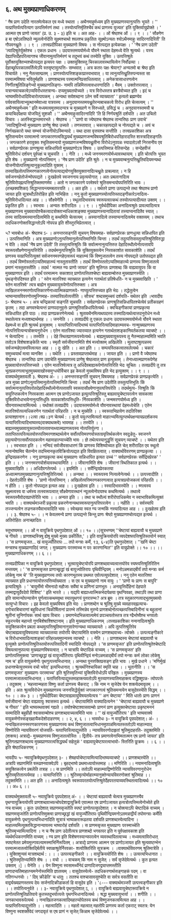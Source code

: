## ६. अथ मुख्यप्राणाधिकरणम्
' नैष प्राण उदेति नारतमेत्येकल एव मध्ये स्थाता । अथैनमाहुर्मध्यम इति
मुख्यप्राणस्यानुत्पत्तिः भूयते ।
'' यत्प्राप्तिर्यत्परित्याग उत्पत्तिर्मरणं तथा ।
तस्योत्पत्तिर्मृतिश्चैव कथं प्राणस्य युज्यत' इति युक्तिर्वायुप्रोक्ते ।
' आत्मत एष प्राणो जायत' (प्र. उ. ३ - ३) इति च । अत आह-
। । ओं श्रेष्ठश्च ओं । । ९ । ।
' सौक्ष्णेण ह बा एषोऽवतिष्ठते न्मूलत्वेनोदेति सूक्ष्मश्चाथो श्वलश्च प्रकृतितः
सूक्ष्मोऽन्यतः श्योऽथैनमाहुः सादिरनादिरिती' ति गौपवनथ्नुतेः । । ९ । ।तत्त्वप्रदीपिका
मुख्यप्राणो विषयः । स नोत्पद्यत इत्येकपक्षः । ' 'नैष प्राण उदेती' 'त्यादिश्रुतेर्युक्तेश्च । एकलः
प्रधानः । उदयास्तमययोर्मध्ये यौवने स्थाता देहमध्ये वेति श्रुत्यर्थः । यस्य देह्याप्तिर्देहपरित्यागश्च
जीवानामुत्पत्तिर्मरणं च तदुभयं कथं तस्येति युक्तिः । उत्पत्तिश्रुतेः पूर्वोक्तयुक्तिभ्यश्चोत्पद्यत इत्यपरः
पक्षः । उक्तयुक्तिस्तु चिरकालावस्थायित्वेन निर्वोढव्या । देहार्च्छ्रापरकालवर्तित्वेऽपि स्तसृष्टावुत्पत्ति-
सम्भवात् । अत्र कतरः पक्षः श्रेयान्? अन्यतमो बा श्रेष्ठ इति विचार्यते । ननु नैतत्साम्प्रतम् ।
प्राणस्योत्पत्तिशङ्काप्रास्यभावात् । या त्वनुत्पत्तिथ्नुतिरुपन्यस्ता सा परमात्मविषया भवितुर्महति ।
प्राणशब्दस्य परमात्मनिप्रसाधितत्वात् । अनेकत्रासाधारणत्वेन निर्णीतश्रुतिलिङ्गेभ्यो मुख्यप्राणलिङ्गा-
नामपि तन्निमित्तत्वावधारणादिति । मैवम् । उक्तोत्तरत्वात् । यत्रान्यवाचकत्वेऽप्यविरोधस्तत्रान्य-
दप्यमुख्यतयोच्यते । यत्र विरोधस्तत्र ब्रस्त्रैवोच्यत इति । इदं च भाष्यमविरोधादिविचारोत्पापकम् ।
अन्यथा सर्वशब्दाना ऽतेन सर्वे व्याख्याता' ' इत्यतो ब्रह्मण्येव पर्यवसायित्वाभ्युत्थानमेवाध्या
यत्रयस्य । अनुदयानस्तमयथ्नुतेरन्यबाचकत्वे विरोध इति चेत्सत्यम् । '' अथैनमाहुर्मध्यम ' इति
मध्यमत्वमुत्तमादन्यत्र च मुख्यप्राणे न विरुध्यते, प्रसिद्धं च । अनुदयानस्तमयौ च कयाचिदपेक्षया
योजयितुं सुशकौ । '' अथैनमाहुःसादिरनादिरि 'ति हि निर्णयश्रुतिं दर्शयति । अत उचितो विचारः ।
अतस्सिद्धान्तमारभते । श्रेष्ठश्च । ' 'प्राणो वा ज्येष्ठश्च श्रेष्ठश्च तान्वरिष्ठः प्राण उवाचे' 'त्यादिश्रुतिभ्यो
मुख्यप्राणः प्राणेषु श्रेष्ठ उच्यते । तणस्तावात् । चकारहत्पद्यते च नोत्पद्यते च । अयं च निर्णयप्रकारो
यथा सम्भवं योजनीयोऽस्मिन्यादे । यथा दासा वृत्तयश्च सन्तीति ।
तत्त्वप्रकाशिका
अत्र श्रुतिसन्वयेन परमात्मनो जगत्कारणत्वसिद्धयर्थं मुख्यप्राणजन्मविषयश्रुतिबिरोधपरिहारादस्ति
शास्त्रादिसङ्गतिः । जगत्कारणे हरावुक्तः श्चुतिसमन्वयो मुख्यप्राणजन्मविषयथ्नुतीना विरोधेऽनुपपन्नः
स्यादतोऽसौ निरसनीय एव । सर्वप्राणप्रेरकः प्राणश्रुत्या सन्निधापितो मुख्यप्राणोऽत्र विषयः ।
उत्पत्तिमान्न वेतिसन्देहः । सन्देहवीजं श्रुतिविरोधं दर्शयन् पूर्वपक्षं च सूचयति । । नेति । । मध्ये
जननमरणयोर्मध्यावस्थायाम् । इति चोत्पत्तिः भूयत इति शेषः । मुख्यप्राणो नोत्पत्तिमान् । 'नैष प्राण
उदेति' इति श्रुतेः । न च मुख्यवाम्बनुत्पत्तिथ्नुतिवदियमन्यथा योजनीयोत्पत्तिश्रुत्यानुकूल्यादिति
युक्तम् । तस्याखिलोत्पत्तिमरणकारणत्वेनोत्पत्याद्ययोगयुक्तियुक्तानादित्चथ्नुतेः प्राबल्यात् । न हि
सर्वजननहेतोर्जन्मोपपद्यते । दुःखहेतवे स्वजननाय प्रवृत्ययोगात् । अतः प्रबलानादित्व
श्रुतिविरोपह्नत्पत्तिश्रुतिक्तमाणमेव । अतो न जगत्कारणे परमेश्वरे श्रुतिसमन्वयोपपत्तिरिति भावः ।(तच्छक्यशिका)
सिद्धान्तयन्त्यमबतारयति । । अत इति । । यथेतरे प्राणा उत्पद्यन्ते तथा श्रेष्ठश्च प्राणो जायत इति
सूत्रार्थोऽतिरोहित इति नाभिहितः । ननु कुतो मुख्यप्राणस्योत्पत्तिस्तदङ्गीकारेऽनादित्व-
श्रुतिविरोधादित्यत आह । । सौक्ष्येणेति । । स्थूलादिभावस्य स्वरूपत्वात्कथं तस्योत्पत्यादीत्यत उक्तम् । ।
प्रकृतित इति । । स्वभावः । अन्यतः शरीरादितः । । ९ । ।
गुर्वर्थदीपिका
अनादित्वश्रुतेः प्रावल्यादित्यत्र मुख्यप्राणस्य मुख्यवायोश्चैकत्वादत्रोक्ताभ्यधिकाशङ्क्या
मुख्यप्राणस्यानादितायां तस्याप्यनादितैव स्यात् । तस्य सादित्वमस्यानादित्वमिति तु कथमिति
चेत्सत्यम् । अस्यानादित्वे तस्याप्यनादित्वमेव वक्तव्यम् । तथाच तदधिकरणोक्तसिद्धान्तोऽपि
नोपपन्न इति शीस्तुरभिप्रेतत्वात् ।

५? भावबोधः
अं- श्रेष्ठश्च ऽ- । अनन्तरसङ्गतिं सूचयन् विषयमाह- सर्वप्राणप्रेरकः प्राणधुत्या सन्निधापित
इति । उत्पत्तिमानिति । अत्र मुख्यप्राणोऽनुत्पत्तिमानुतोत्पत्तिमानिति चिन्ता । तदर्थं
तदुत्पत्तिसस्तुत्यत्तिश्रुतिविरुद्धा न वेति । तदर्थं 'नैष प्राण उदेती' ति तस्तुत्यत्तिश्रुतिः किं
सर्वात्मनानुत्पत्तिरुत देहादिस्थौल्पेनोत्पत्तावपि स्वरूपसौक्ष्णेणानुत्पत्तिरेति । तदर्थमनुत्पत्तिश्रुतिः
किं युक्तियुक्तत्वेन निरवकाशोत सावकाशेति । तदर्थं प्राणस्य यत्प्राप्तिरित्युक्तं
सर्वजननमरणहेएत्वरूपं माहात्म्यं किं विष्णुजातत्वेन तस्य नोपपद्यते उतोपपद्यत इति । तदर्थं
विष्णोस्ततोऽप्यतिमाहात्म्यं नास्तुतास्तीति । तदर्थं विष्णोस्ततोऽप्यतिमाहात्व्ये प्राणस्य
विष्णुजातत्वे प्रमाणं नास्तुतास्तीति । तदर्थ ' मात्मत ण्यः प्राणो जायत' इति श्रुतिगतः
प्राणशब्दः किं वाह्यवायुपरः किं वा मुख्यप्राणपर इति । तदर्थं परमात्मनः सकाशात्
प्राणोत्पत्तितश्चेष्टा बाह्यवाम्बोरुत मुख्याप्राणस्येति । पृथङ्नोपदिश्यत इति । ' स्तेन मातरिश्वा
व्याख्यात इत्यनेन गतार्थतां प्रतिषेधति- न च मुख्यवाखिति । ' स्तेन मातरिश्वे' त्यत्र बाह्येन
मुख्यवायुरूपेणोत्पत्तिरुक्ता । अत्र त्वखिलजननमरणोत्पत्तिकारणेनाध्यात्मिकप्राणरूपे-
णाप्युत्पत्तिरुच्यत इति भेदः । तद्धेतुत्वेन भाष्यन्यायविवरणोत्तमुत्त्गिमाह- तस्यारिवलोत्पत्तीति ।
सौत्रच' शब्दसमुच्चयं दर्शयति- यथेतर इति ।भावदीपः
ऽ- श्रेष्ठश्च ५- । अत्र चन्द्रिकायां सङ्गतिं सूचयति । सर्वप्राणप्रेरकः
प्राणश्रुतिसन्निधापितश्चेत्येवं प्रतीकग्रहणं कृतम् । तदा अणवश्चेत्यन्तं प्राणपदानुवृत्तेः
प्राणश्रुतिसन्निधापितेत्यर्थः । क्वचिङ्गीकायां प्राणप्रकृत्या सन्निधापित इति पाठः । तदा
प्राणप्रकरणेनेत्यर्थः । श्रुतावथैनमित्यथपदस्य तस्मादित्यर्थत्वात्तदनुरोधेन मध्ये स्थातेत्यत्र
मध्यशब्दार्थमाह । । जननेति । । तत्वप्रदीपे तु एकलः प्रधानः उदयास्तमययोर्मध्ये यौवने स्थाता
देहमध्ये वा इति श्रुत्यर्थ इत्युक्तम् । यत्पाप्तिरित्यादिभाष्यं यत्पाप्तिरित्यादिमाहात्म्यवच-
नान्मुख्यप्राणस्य नोत्पत्तिरित्यन्यत्रोक्त्यनुरोधेन । एतेन मातरिश्वा ज्यारव्यात इत्यनेन
गतार्थताशङ्कानिवर्तकतया व्याचष्टे । । न चेत्यादिना । । तस्येति । । देहे स्थितप्राणरूपस्येत्यर्थः ।
बाह्यमुख्यवायुरूपस्य तु नैतन्माहात्म्यमिति भवति ततोऽत्र विशेषाशङ्केति भावः । स्मृतौ
सर्वजीवानामिति शेषं मत्त्वोक्तम् अखिलेति । मूलाष्टाषुत्पन्नस्य सर्वजन्महेएत्वमस्त्वित्यत आह
। । दुः खेति । । अत इति । । सम्पयस्तिकत्वातवलेत्यर्थः । चकारं समुच्चयार्थं मत्वा व्यनक्ति । । यथेति
। । प्रस्तावप्राप्तार्थमाह । । जायत इति । । प्राणो वै ज्येष्ठश्च श्रेष्ठश्च । तान्वरिष्ठः प्राण उवाचेति
मुख्यप्राणस्य प्राणेषु श्रेष्ठत्वात् प्राण इत्युक्तम् । तेनाध्यात्मप्राणरूपेणेह मुख्यवायोरुत्पत्तिरुच्यते ।
एतेन मातरिश्वेत्यत्र तु अधिदैवबाह्यरूपेणोत्पत्तिरिति भेदः सूचितः । तत्वप्रदीपे तु तत्र
भूतप्रकरणत्वाभूतमुख्यवाखोस्समुग्धयोर्विचार इह केवलो मुख्यविषय इति भेद इत्युक्तम् । । ९ । ।
वाक्यार्थमुक्तावली
३. श्रेष्ठश्च अं- । । अनन्तरसङ्गतिं सूचयन् विषयमाह । सर्वप्राणप्रेरकं प्राणप्रकृत्येति । अत्र मुख्य
प्राणोऽनुत्पत्तिमानुतोत्पत्तिमानिति चिन्ता । तदर्थं नैष प्राण उदेतीति तस्तुत्पत्तिभुतिः किं
सर्वात्मनानुत्पत्तिपरोतदेहादिस्थौल्येनोत्पत्तावपि स्वरूपासौक्ष्येणानुपत्पत्तिपरेति । तदर्थमुत्प-
त्तिश्रुतिः किं सयुत्त्प्तिकत्वेन निरवकाशा आत्मन एष प्राणोऽजायत इत्युत्पत्तिश्रुतिस्तु
बाह्यवायुचेष्टापरत्वेन सावकाशा युक्तिविरोधाभावेनानुत्पत्तिधुतिः सावकाशोत्पत्तिधुति-
र्निरवकाशेति । जन्ममरणयोर्मध्य इति । यौवनावस्थायामित्यर्थः । यथोक्तं तत्वप्रदीपे ।
उदयास्तमयोर्मध्ये यौवनावस्थायां देहमध्येचेति । एतेन मातरिश्वोत्पत्यधिकरणेन गतार्थतां
परिहरति । न च मुख्येति । । स्वरूपाभिप्रायेण तदतिरिक्त प्रत्याश्ज्ञानान।।२त्वा।षप्र।३ण
चेत्यर्थ : । कुतो ययुःत्प्तमित्यतो माहात्भ्यमित्युत्प्तर्थपक्षन्यायप्रदर्शकस्य यत्याप्तिरित्यादिभाष्यस्य(वाक्याथक्त्वे)
भावमाह । । तस्येति । । बाह्यस्यमुख्यवायुरूपस्योत्पत्तावप्यथ्यात्मप्राणरूपस्य नोत्पत्तिर्युत्त्गा ।
तताप्तितत्परित्यलयोरुत्पत्तिमरणशब्दार्थत्वेन सर्वोत्पत्तिमरणयोस्तत्ग्रयृत्तिर्थकत्वेन स्वदुःहेतु-
स्वजनने प्रवृत्ययोगात्सर्वोत्पादकत्वेन महामाहात्प्याच्चेति भावः । ज्ञे तथेत्यस्यानुद्धृत्तिं सूचयन्
व्याचष्टे । । यथेतर इति । । स्वभावत इति । । नन्विदं सर्वजीवसाधारणं किं प्राणस्य विशिष्योच्यत
इति चेत् शरीरादित एव स्थूलो नत्वन्येषामिव चैतन्येन तदभिमानकृतविक्रियोत्पद्यत
इति विवक्षितत्वात् ।
वाक्यार्थविवरणम्
प्राणप्रकृत्या । । इन्द्रियप्रकरणेन । ननु प्राणप्रकृत्या कथं मुख्यप्राणः सन्निधापित इत्यत उच्चं
'' सर्वप्राणप्रेरकः सर्वेद्रियप्रेरक' ' इति । । । जननमरणयोर्शयावस्थायामिति । । जीवानामिति
शेषः । जीवानां स्थितिकाल इत्यर्थः । । मुख्यवाखिति । । अधिदैवगतेत्पर्थः । । इयमिति । ।
सर्वेन्द्रियप्रेरकतया अध्यात्मगतमुख्यप्राणानुत्पत्तिश्रुतिरित्यर्थः । । अन्यथा । । स्वरूपस्य
नित्यत्वेनेत्यर्थः । । उत्पत्त्वादीति । । देहतोऽपीति शेषः । 'प्राणो नोत्पत्तिमान् ।
अखिलोत्पत्तिमरणकारणत्वात् इत्यत्राप्रयोजकत्वं परिहरति । । न हीति । । कुतो नोपपद्यत इत्यत
आह । । दुःखहेतव इति । । स्स्वादिभावस्येति । । ष्णत्वस्य सूक्ष्मत्वस्य वा धर्मस्य तत्स्वरूपत्वात्
सौक्ष्येणावस्थानं न्यूलत्वेनोदयश्च कथमित्यर्थः । तथात्वे स्वरूपस्यैवोदयप्राप्तेरिति भावः । ।
अन्यत इति । । तथा च स्थौल्यं शरीरोपाधिकमेव न स्वाभाविकमित्युक्तं भवति । ।
वाक्यार्थमञ्जरी
प्रकृत्या प्रकरणेनान्यथास्वरूपानुत्पत्तिपरत्वेन । । नहीति । । सर्वस्यापि तज्जन्यत्वेन
तज्रनकस्यैवाभावादिति भावः । स्वेच्छया स्वत ण्य जन्मकिं नस्यादित्यत आह । । दुःखहेतव इति
। । ३. श्रेष्ठश्च ५- । । न केवलमन्ये प्राणा उत्पद्यन्ते किन्तु प्राणः श्रेष्ठो मुख्यप्राणश्चोत्पद्यत इत्यर्थः ।
अतिरोहितः अनाच्छादितः ।

स्तुभाष्यमस्
।। ओं न वायुक्रिये पृथगुपदेशात् ओं ।। १० ।।(सूत्रभण्यम्
''चेष्टायां बाह्यवायौ च मुख्यप्राणे च गीयते ।
प्राणशब्दस्त्रिषु ह्येषु मुख्ये मुख्यः प्रकीर्तितः,' ।
इति वायुक्रिययोरपि व्यपदेशष्त्पत्तिश्रुतिस्तयोर्न स्यात् । 'स प्राणमसृजत... खं
वायुर्ज्योतिरापः ... तपो मन्त्राः कर्मे, ९३, ६-४)ति पृथगुपदेशात् ।
''खनिं चेष्टा मन्त्राश्च मुख्यप्राणादिदं जगत् ।
मुख्यप्राणः परस्माच्च न परः कारणान्वित'' इति वायुप्रोक्ते ।। १० ।।
।। मुख्यप्राणाधिकरणम् ।। ६ ।।

तत्त्वप्रदीपिका
न वायुक्रिये पृथगुपदेशात् । भूतवायुचेष्टयोरपि प्राणशब्दवाच्यत्वात्तयोरेव स्यष्त्पत्तिश्रुतिरितिन
मन्तव्यम् । ' 'स प्राणमसृजत प्राणाच्छ्रद्धां खं बायुज्योतिरापः पृथिवीन्द्रियम् । मनोऽन्नमन्नाद्बीर्यं तपो
मन्त्राः कर्म लोकेषु नाम चे' 'ति मुख्यवृप्राणस्य तयोः कारणभूतस्य प्रथमत एवोत्पत्युपदेशात् । ननु
एतेन मातरिश्वा व्याख्यात इति प्रधानवायोरुत्पत्तिर्व्याख्याता । स एव च मुख्यप्राणो नाम वायुः ।
' 'प्राणो यः प्राणः स बापुरि' इत्यादिश्रुतेः ।
' 'बायुर्भीमो भीमनादो महौजाः
सर्वेषां च प्राणिनां प्राणभूतः ।
अनावृत्तिर्देहिनां देहपाते
तस्माद्वायुर्देवदेवो विशिष्ट' ' इति भारते । ।
यद्यपि बाह्याध्यात्मिकभेदापेक्षया पृथग्विवक्षा, तथाऽपि तथा प्राणा इति सामान्योपन्यासेन
पूर्णत्वात्कथमवृथा स्यात्पुथगयं पुनरारम्भः? अत्र ब्रूमः । तत्र स्तुकारणत्वाद्भूतमुख्ययोः सत्युग्धो
विचारः । इह केवलो मुख्यविषय इति भेदः । प्राणशब्देन च श्रुतिषु मुख्ये व्यवहारवह्नल्याच-
द्गोचरबिचाराणां बहुविधानां चिकीर्षितानां प्रारम्भे तस्मिन्नेव मुरम्ये प्राणशब्देनोत्पच्छत्पत्तिबादिनीनां
च बहुलानां श्रुतीनां सुनिर्णायकः सार्थ खाय विचारः । प्रमाणभेदभिन्नत्वात्यमेयं प्रपञ्चयतोस्तत्र तत्र
ण्ढैर्भाष्यैश्च भगवतोः स्फुरन्त्येव महान्तो गुणबिशेषाश्शिष्टानाम् । इति मुख्यप्राणाधिकरणम् ।तत्त्वप्रकाशिका
नन्वनादित्वश्रुतिः सयुक्तिकत्वेन प्रबला कथमुत्पत्तिश्रुतिमानानुसारेणान्यथा व्याख्यायते । अपि
तूत्पत्तिश्रुतिरेव चेष्टाबाह्यवायुविषयतया व्याख्यातव्या तयोरपि चेष्टायामिति वाक्येन प्राणशब्दवाच्य-
त्वोक्तेः । उत्पत्यङ्गीकारे च विरोधाभावादित्याशङ्कां परिहरक्ष्यमुपन्यस्य व्याचष्टे । । नेति । । प्राणशब्दस्य
चेष्टायां बाह्यवायौ च वृत्युक्तेः प्राणोत्पत्तिश्रुतिस्तयोरुत्पत्तिवादिनी स्यादिति नोपपद्यते । 'स
प्राणमसृजत' इति प्राणोत्पत्तिश्रुतेश्चेष्टादि विषयत्वानुपपत्या मुख्यप्राणविषयत्वात् । न चात्रापि
चेष्टादिकं वाच्यम् । 'स प्राणमसृजत' इति प्राणोत्पत्तिमुक्त्वा 'प्राणाच्छ्रद्धां खं वायुर्ज्योतिरापः
पृथिवीन्द्रियं मनोऽन्नमन्नाद्बीर्यं तपो मन्त्राः कर्म लोका लोकेषु नाम च' इति वायुकर्मणोः
पृथगुत्पत्त्यभिधानात् । अन्यथा पुनरुक्तिप्रसङ्ग इति भावः । मुखे प्रधाने । 'मणिर्मुखं
प्रधानश्चेत्युत्तमस्य वचो भवेत्' इत्यभिधानात् । श्रुत्यर्थनिश्चायिकां स्मृतिं चाह । । भूतानीति । । 'स
प्राणमसृजत' मुख्यप्राणः परस्माच्च' इति श्रुतिस्मृतिभ्यां युक्तिविरोधोऽपि परिहृतः । मुख्यप्राणस्य
परमात्मजातत्वाभिधानात् । यताप्तिरित्याद्युस्तमाहाक्त्यवतोऽपि मुरव्याणस्यातिमाहाक्त्य वद्धिष्शूपन्न-
त्वोपपत्तेः । तदुक्तम् । 'महत्त्वान्महता विष्णुः कर्ता प्राणस्य चैकराट् । कि नाम न सृजेदेष येन
शक्त्येदमावृतम् । । इति । अतः श्रुत्यविरोधेन मुख्यप्राणस्य जननसिद्धेर्युक्तं जगत्कारणत्वं
श्रुतिसमन्वयेन बासुदेवस्येति सिद्धम् । । १० । । अ० ३ । ।
गुर्वर्थदीपिका
चेष्टावाह्यवायुविषयतयेत्यत्र '' अन चेष्टाया' ' मिति धातोः प्राणः प्राणनं सर्वजीवानां चेष्टा
वाह्यवायुः श्वासरूप इत्यर्थः । चेष्टायामिति वाक्यादित्यनेन ' 'चेष्टायां बाह्यवायौ च मुख्यप्राणे च
गीयत' ' इति भाष्यस्थवाक्यं गह्यते । तयोश्चेष्टाश्वासवाम्बोः प्राणनं प्राण इत्युक्तचेष्टायाः
प्रकृष्टमननं यस्मादिति बहुव्रीहौ श्वासवाम्बोश्च प्राणशब्दवाच्यत्वमिति भावः । '' खं
वायुर्ज्योतिराप ' इति भाष्यवाक्ये वायुकर्मणोस्सङ्खहायैकदेशोदाहरणम् । । २, ४, ६ । ।
भाववोधः
३- न वायुक्रिये पृग्रपदेशात्। अं- । नन्वखिलजननमरणकारणस्य मुख्यप्राणस्य कथं
विष्णुजातत्वाभिधानमुपपन्नमित्यतस्ततोऽपि माहात्म्यात् विष्णोरिति न्यायविवरणं योजयति-
यत्पाप्तिरित्याद्युस्तेति । न्यायविवरणोदाहृतां श्रुतिमुदाहरति- तदुक्तमिति ।(शक्त्यः)
अत्राद्ये- मुख्यप्राणस्य विष्णुजातत्वोस्तिः । द्वितीये- तत्र प्रमाणत्वेनाभिमतात्मन एष प्राणो
जायत' इति श्रुतिगतप्राणशब्दस्य मुख्यप्राणपरत्वसिद्ध्यर्थं सहेतुकं ' वाह्यवापुचेष्टापरत्वाभावो-
स्तिरिति छूक्रमः । । ६ । । इति श्रेष्ठाधिकरणम् ।

भावदीपः
५- नवायुक्रिषेपृथगुपदेशात् ३- । शेषहर्याचेष्टायामित्यादिभाष्यव्याचष्टे ।। प्राणशब्दस्येति
।। अत्रापि सप्राणमिति षरूप्रश्नवाक्येऽपि । बृहद्भाष्ये प्रथमाध्यायोस्तमाह ।। मणिरिति ।।
नयामनादित्वश्रुतिः सयुक्तिकत्वेन प्रबलेति तत्राह ।। स प्राणमिति ।। ततोऽपि
माहात्म्याद्विष्णोरिति न्यायविवरणानुरोधेन श्रुतिस्मृतितात्पर्यमाह ।। यत्याप्तिरिति ।।
श्रुतिस्मृत्योर्माहात्म्यानुक्तेन्यायविवरणोक्तां श्रुतिमाह ।। तदुक्तमिति ।। अत इति ।।
अनादित्वश्रुतेः स्वरूपपरतयोत्पत्तिश्रुतेर्देहपरतयाव्यवस्थितत्वादित्यर्थः ।। १० ।। अ० ६ ।।

वाक्यार्थमुक्तावली
५- नवायुक्रिये पृग्रपदेशात् अं- । । चेष्टायां बाह्यवायौ चेत्यत्र मुख्यप्राणस्यैव
पृथग्वायुक्रिययोरपि प्राणशब्दवाच्यत्चोपदेशाद्वायुक्रिये एवात्मत एष प्राणोऽजायत
इत्यत्रोत्पत्तिमत्वेनोच्येते इति नच वाच्यम् । कुतः उपदेशात् सप्राणमसृजतेति स्पष्टं
प्राणोत्पत्युपदेशात् । न चोक्त्याऽपि चेष्टादिकं वाच्यम् । सप्राणमसृजतेति प्राणोत्पत्तिमुक्त्वा
प्राणाच्छ्रद्धां खं वायुर्ज्योतिरापः पृथिवीन्द्रियमनोऽलमन्नाद्वीर्यं तपोमन्त्राः कर्मेति वायुकर्मणोः
पृथगुत्पत्यभिधानादिति सूत्रात्रं भाष्याक्षरारूढतया दर्शयति प्राणशब्दस्येत्यादिना ।
माहात्य्यमित्युक्तसिद्धानान्यायस्य भाष्यारोहं दर्शयति । स प्राणमसृजत मुख्यप्राणः परस्माच्चेति
श्रुतिस्मृभ्यामित्यादिना । न च नैष प्राण उदेतीत्यत्र प्राणशब्दो भगवत्पर इति न पूर्वपक्षावकाश
इति व्यर्थमधिकरणमिति वाच्यम् । ण्य प्राण इति विशेषणस्यान्यपरत्वेन व्यवस्थापितत्वाच्च ।
मध्यमत्वाविरोधात् स्पष्टमेतत प्रमेयमुत्त्गावल्यामस्माभिर्निरूपितम् । अत्राद्ये प्राणस्य आत्मन
एव प्राणोऽजायत इति श्रुत्यवष्टम्भेन परमात्मजातत्वोक्तिर्द्बितीये स्वपक्षश्रुतेर्निरवका-
शत्वोक्तिरिति सूत्रक्रमः । ।वाक्यार्थविवरणम्
श्रुतिमात्रेति । । युक्तिशून्यवं मात्रशब्दार्थ : । । । उत्पत्त्यङ्गीकारे । । वायुक्रिययोरिति शेषः । ।
उत्यत्त्यभिधानात । । श्रुतिस्मृतिभ्यामिति शेषः । । वचो । । वाचकम् किं नाम न सुजेत् । सर्वं
सृजेदेवेत्यर्थः । कुत इत्यत उक्ताम् ।] । येनेति । । येन विष्णुना स्वसामर्थ्येनेदं
प्राणादिजगद्व्याप्तमस्तीति प्राणादप्यतिमाहात्प्यमनेनोस्तमिति ज्ञातव्यम् । वासुदेवस्येत्ये-
तदधिकरणार्थसङ्गाहकं पदम् । वा गतिगन्धनयोः । ' दिव् क्रीडेति' च धातुः ।
ततश्च वाश्चासावसुश्चेति वा सर्वत्र वसतीति वा वार्द्व्यख्यप्राणस्तस्य देवः सर्जनादिक्रीडाकर्ता
हि वासुदेव इति ।
'८--- वाक्यार्थमञ्जरी
उत्पत्त्वङ्गीकार इति । । तयोरित्यनुर्वते । । ३- नवायुक्रिये पृथगुपदेशात् ऽ, । । वायुक्रिये
बाह्यवायुचेष्टारूपक्रिये न प्राणोत्पत्तिश्रुतिप्रतिपाये कुतस्तदुभयोत्पत्तेः पृथगभिधानादित्यर्थः ।
श्रद्धा मुख्यवायुभार्या । । शगीति । । जनकाभावरूपेत्यर्थः । नन्वखिलजनकत्वादिमहात्प्योपेतस्य
कथं विष्णुजनकत्वमित्यत आह । । यत्प्राप्तिरित्याद्युत्तोति । । महत्वादिति । । महतो महत्वात्
महतोपि प्राणस्य कर्ता एकराट् स्वतत्र: येन विष्णुना स्वशक्तैवेदं जगदावृतं स एष प्राणं न सृजेत्
किन्नाम सृजेदेवेत्यर्थः । ।
 